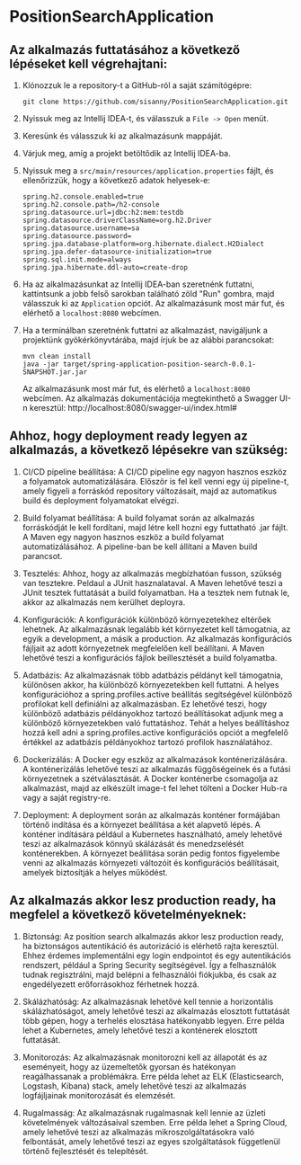 # PositionSearchApplication

## Az alkalmazás futtatásához a következő lépéseket kell végrehajtani: ##

1. Klónozzuk le a repository-t a GitHub-ról a saját számítógépre:

   ```
   git clone https://github.com/sisanny/PositionSearchApplication.git
   ```

2. Nyissuk meg az Intellij IDEA-t, és válasszuk a `File -> Open` menüt.

3. Keresünk és válasszuk ki az alkalmazásunk mappáját.

4. Várjuk meg, amíg a projekt betöltődik az Intellij IDEA-ba.

5. Nyissuk meg a `src/main/resources/application.properties` fájlt, és ellenőrizzük, hogy a következő adatok helyesek-e:

   ```
   spring.h2.console.enabled=true
   spring.h2.console.path=/h2-console
   spring.datasource.url=jdbc:h2:mem:testdb
   spring.datasource.driverClassName=org.h2.Driver
   spring.datasource.username=sa
   spring.datasource.password=
   spring.jpa.database-platform=org.hibernate.dialect.H2Dialect
   spring.jpa.defer-datasource-initialization=true
   spring.sql.init.mode=always
   spring.jpa.hibernate.ddl-auto=create-drop
   ```

6. Ha az alkalmazásunkat az Intellij IDEA-ban szeretnénk futtatni, kattintsunk a jobb felső sarokban található zöld "Run" gombra, majd válasszuk ki az `Application` opciót. Az alkalmazásunk most már fut, és elérhető a `localhost:8080` webcímen.

7. Ha a terminálban szeretnénk futtatni az alkalmazást, navigáljunk a projektünk gyökérkönyvtárába, majd írjuk be az alábbi parancsokat:

   ```
   mvn clean install
   java -jar target/spring-application-position-search-0.0.1-SNAPSHOT.jar.jar
   ```

   Az alkalmazásunk most már fut, és elérhető a `localhost:8080` webcímen.
   Az alkalmazás dokumentációja megtekinthető a Swagger UI-n keresztül: http://localhost:8080/swagger-ui/index.html#


## Ahhoz, hogy deployment ready legyen az alkalmazás, a következő lépésekre van szükség: ##


1. CI/CD pipeline beállítása: A CI/CD pipeline egy nagyon hasznos eszköz a folyamatok automatizálására. Először is fel kell venni egy új pipeline-t, amely figyeli a forráskód repository változásait, majd az automatikus build és deployment folyamatokat elvégzi.

2. Build folyamat beállítása: A build folyamat során az alkalmazás forráskódját le kell fordítani, majd létre kell hozni egy futtatható .jar fájlt. A Maven egy nagyon hasznos eszköz a build folyamat automatizálásához. A pipeline-ban be kell állítani a Maven build parancsot.

3. Tesztelés: Ahhoz, hogy az alkalmazás megbízhatóan fusson, szükség van tesztekre. Peldaul a JUnit hasznalataval. A Maven lehetővé teszi a JUnit tesztek futtatását a build folyamatban. Ha a tesztek nem futnak le, akkor az alkalmazás nem kerülhet deployra.

4. Konfigurációk: A konfigurációk különböző környezetekhez eltérőek lehetnek. Az alkalmazásnak legalább két környezetet kell támogatnia, az egyik a development, a másik a production. Az alkalmazás konfigurációs fájljait az adott környezetnek megfelelően kell beállítani. A Maven lehetővé teszi a konfigurációs fájlok beillesztését a build folyamatba.

5. Adatbázis: Az alkalmazásnak több adatbázis példányt kell támogatnia, különösen akkor, ha különböző környezetekben kell futtatni. A helyes konfigurációhoz a spring.profiles.active beállítás segítségével különböző profilokat kell definiálni az alkalmazásban. Ez lehetővé teszi, hogy különböző adatbázis példányokhoz tartozó beállításokat adjunk meg a különböző környezetekben való futtatáshoz. Tehát a helyes beállításhoz hozzá kell adni a spring.profiles.active konfigurációs opciót a megfelelő értékkel az adatbázis példányokhoz tartozó profilok használatához.

6. Dockerizálás: A Docker egy eszköz az alkalmazások konténerizálására. A konténerizálás lehetővé teszi az alkalmazás függőségeinek és a futási környezetnek a szétválasztását. A Docker konténerbe csomagolja az alkalmazást, majd az elkészült image-t fel lehet tölteni a Docker Hub-ra vagy a saját registry-re.

7. Deployment: A deployment során az alkalmazás konténer formájában történő indítása és a környezet beállítása a két alapvető lépés. A konténer indítására például a Kubernetes használható, amely lehetővé teszi az alkalmazások könnyű skálázását és menedzselését konténerekben. A környezet beállítása során pedig fontos figyelembe venni az alkalmazás környezeti változóit és konfigurációs beállításait, amelyek biztosítják a helyes működést.


## Az alkalmazás akkor lesz production ready, ha megfelel a következő követelményeknek: ##

1. Biztonság: Az position search alkalmazás akkor lesz production ready, ha biztonságos autentikáció és autorizáció is elérhető rajta keresztül. Ehhez érdemes implementálni egy login endpointot és egy autentikációs rendszert, például a Spring Security segítségével. Így a felhasználók tudnak regisztrálni, majd belépni a felhasználói fiókjukba, és csak az engedélyezett erőforrásokhoz férhetnek hozzá.

2. Skálázhatóság: Az alkalmazásnak lehetővé kell tennie a horizontális skálázhatóságot, amely lehetővé teszi az alkalmazás elosztott futtatását több gépen, hogy a terhelés elosztása hatékonyabb legyen. Erre példa lehet a Kubernetes, amely lehetővé teszi a konténerek elosztott futtatását.

3. Monitorozás: Az alkalmazásnak monitorozni kell az állapotát és az eseményeit, hogy az üzemeltetők gyorsan és hatékonyan reagálhassanak a problémákra. Erre példa lehet az ELK (Elasticsearch, Logstash, Kibana) stack, amely lehetővé teszi az alkalmazás logfájljainak monitorozását és elemzését.

4. Rugalmasság: Az alkalmazásnak rugalmasnak kell lennie az üzleti követelmények változásaival szemben. Erre példa lehet a Spring Cloud, amely lehetővé teszi az alkalmazás mikroszolgáltatásokra való felbontását, amely lehetővé teszi az egyes szolgáltatások függetlenül történő fejlesztését és telepítését.

